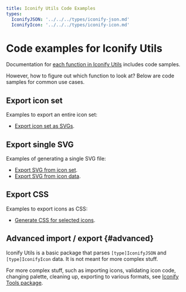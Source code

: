 ```yaml
title: Iconify Utils Code Examples
types:
  IconifyJSON: '../../../types/iconify-json.md'
  IconifyIcon: '../../../types/iconify-icon.md'
```

# Code examples for Iconify Utils

Documentation for [each function in Iconify Utils](../index.md) includes code samples.

However, how to figure out which function to look at? Below are code samples for common use cases.

## Export icon set

Examples to export an entire icon set:

- [Export icon set as SVGs](./export-svgs-from-icon-set.md).

## Export single SVG

Examples of generating a single SVG file:

- [Export SVG from icon set](./export-svg-from-icon-set.md).
- [Export SVG from icon data](./export-svg-from-data.md).

## Export CSS

Examples to export icons as CSS:

- [Generate CSS for selected icons](./generate-css.md).

## Advanced import / export {#advanced}

Iconify Utils is a basic package that parses `[type]IconifyJSON` and `[type]IconifyIcon` data. It is not meant for more complex stuff.

For more complex stuff, such as importing icons, validating icon code, changing palette, cleaning up, exporting to various formats, see [Iconify Tools package](../../tools2/index.md).
